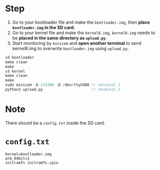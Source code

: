 # Step
1. Go to your bootloader file and make the `bootloader.img`, then **place `bootloader.img` in the SD card**.
2. Go to your kernel file and make the `kernel8.img`, `kernel8.img` needs to be **placed in the same directory as `upload.py`**.
3. Start monitoring by `minicom` and **open another terminal** to send kernel8.img to overwrite `bootloader.img` using `upload.py`.
```c
cd bootloader
make clean
make
cd kernel
make clean
make
sudo minicom -b 115200 -D /dev/ttyUSB0 // terminal 1
python3 upload.py                      // terminal 2
```   
# Note
There should be a `config.txt` inside the SD card.
#  `config.txt`
```
kernel=bootloader.img
arm_64bit=1
initramfs initramfs.cpio
```
